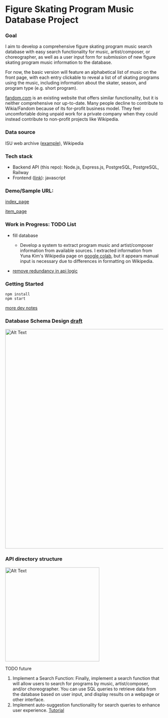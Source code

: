 # Figure Skating Program Music Database Project
### Goal

I aim to develop a comprehensive figure skating program music search database with easy search functionality for music, artist/composer, or choreographer, as well as a user input form for submission of new figure skating program music information to the database. 

For now, the basic version will feature an alphabetical list of music on the front page, with each entry clickable to reveal a list of of skating programs using the music, including information about the skater, season, and program type (e.g. short program).

[fandom.com](https://figure-skating.fandom.com/wiki/Category:Music) is an existing website that offers similar functionality, but it is neither comprehensive nor up-to-date. Many people decline to contribute to Wikia/Fandom because of its for-profit business model. They feel uncomfortable doing unpaid work for a private company when they could instead contribute to non-profit projects like Wikipedia.

### Data source

ISU web archive ([example](https://web.archive.org/web/20100527225704/http://www.isuresults.com/bios/isufs00007232.htm)), Wikipedia



### Tech stack
- Backend API (this repo): Node.js, Express.js, PostgreSQL, PostgreSQL, Railway
- Frontend ([link](http://github.com/wusixuan0/fs-frontend)): javascript

### Demo/Sample URL:

[index_page](https://fluffy-sunflower-e4e412.netlify.app)

[item_page](https://fluffy-sunflower-e4e412.netlify.app/music_title)

### Work in Progress: TODO List
- fill database
   - Develop a system to extract program music and artist/composer information from available sources. I extracted information from Yuna Kim's Wikipedia page on [google colab](https://colab.research.google.com/drive/1JsfrcGvLFjtNXaVA3U-dQWdBgWq6kOp7?usp=sharing), but it appears manual input is necessary due to differences in formatting on Wikipedia.

- [remove redundancy in api logic](https://docs.google.com/document/d/1-Rf1M40dCZ2UMdzquOPsJGLgOZrtC7Zl7IXd4wa28AA/edit#bookmark=id.md4oxjjabvtl)

### Getting Started

    npm install
    npm start
[more dev notes](https://docs.google.com/document/d/1-Rf1M40dCZ2UMdzquOPsJGLgOZrtC7Zl7IXd4wa28AA/edit?usp=sharing)


### Database Schema Design [draft](https://drive.google.com/file/d/1d1Zc450tY9FpdjUUSSOquNJlNDByyX5y/view?usp=sharing)

<img src="https://imgur.com/UTah4Qa.png" alt="Alt Text" width="700"/>


### API directory structure

<img src="https://i.imgur.com/0zHGdZs.png" alt="Alt Text" width="300"/>

 
TODO future
1. Implement a Search Function: Finally, implement a search function that will allow users to search for programs by music, artist/composer, and/or choreographer. You can use SQL queries to retrieve data from the database based on user input, and display results on a webpage or other interface.
2. Implement auto-suggestion functionality for search queries to enhance user experience. [Tutorial](https://www.educative.io/module/lesson/building-infinite-list/N7EE2Nk5RyN)
